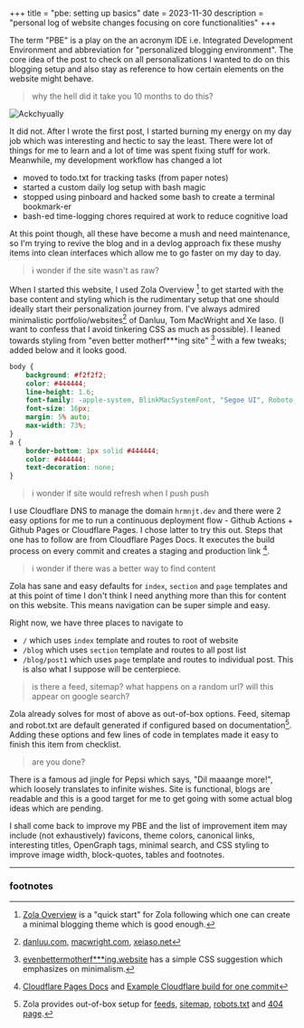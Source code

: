 +++
title = "pbe: setting up basics"
date = 2023-11-30
description = "personal log of website changes focusing on core functionalities"
+++

The term "PBE" is a play on the an acronym IDE i.e. Integrated Development 
Environment and abbreviation for "personalized blogging environment". The core
idea of the post to check on all personalizations I wanted to do on this
blogging setup and also stay as reference to how certain elements on the 
website might behave.

> why the hell did it take you 10 months to do this?

![Ackchyually](/img/ackchyually.png)

It did not. After I wrote the first post, I started burning my energy on my day
job which was interesting and hectic to say the least. There were lot of things
for me to learn and a lot of time was spent fixing stuff for work. Meanwhile, my
development workflow has changed a lot
- moved to todo.txt for tracking tasks (from paper notes)
- started a custom daily log setup with bash magic
- stopped using pinboard and hacked some bash to create a terminal bookmark-er
- bash-ed time-logging chores required at work to reduce cognitive load

At this point though, all these have become a mush and need maintenance, so I'm
trying to revive the blog and in a devlog approach fix these mushy items into
clean interfaces which allow me to go faster on my day to day.

> i wonder if the site wasn't as raw?

When I started this website, I used Zola Overview [^1] to get started with the
base content and styling which is the rudimentary setup that one should ideally
start their personalization journey from. I've always admired minimalistic
portfolio/websites[^2] of Danluu, Tom MacWright and Xe Iaso. (I want to confess
that I avoid tinkering CSS as much as possible). I leaned towards styling from 
"even better motherf***ing site" [^3] with a few tweaks; added below and it
looks good.

```css
body {
    background: #f2f2f2;
    color: #444444;
    line-height: 1.6;
    font-family: -apple-system, BlinkMacSystemFont, "Segoe UI", Roboto, Helvetica, Arial, sans-serif;
    font-size: 16px;
    margin: 5% auto;
    max-width: 73%;
}
a {
    border-bottom: 1px solid #444444;
    color: #444444;
    text-decoration: none;
}
```

> i wonder if site would refresh when I push push

I use Cloudflare DNS to manage the domain `hrmnjt.dev` and there were 2 easy
options for me to run a continuous deployment flow - Github Actions + Github 
Pages or Cloudflare Pages. I chose latter to try this out. Steps that one has
to follow are from Cloudflare Pages Docs. It executes the build process on
every commit and creates a staging and production link [^4].

> i wonder if there was a better way to find content

Zola has sane and easy defaults for `index`, `section` and `page` templates and
at this point of time I don't think I need anything more than this for 
content on this website. This means navigation can be super simple and easy.

Right now, we have three places to navigate to
- `/` which uses `index` template and routes to root of website
- `/blog` which uses `section` template and routes to all post list
- `/blog/post1` which uses `page` template and routes to individual post. This
is also what I suppose will be centerpiece.

> is there a feed, sitemap? what happens on a random url? will this appear on
google search?

Zola already solves for most of above as out-of-box options. Feed, sitemap and 
robot.txt are default generated if configured based on documentation[^5]. Adding
these options and few lines of code in templates made it easy to finish this
item from checklist.

> are you done?

There is a famous ad jingle for Pepsi which says, "Dil maaange more!", which
loosely translates to infinite wishes. Site is functional, blogs are readable
and this is a good target for me to get going with some actual blog ideas which
are pending.

I shall come back to improve my PBE and the list of improvement item may include
(not exhaustively) favicons, theme colors, canonical links, interesting titles,
OpenGraph tags, minimal search, and CSS styling to improve image width,
block-quotes, tables and footnotes.


---

### footnotes

[^1]: [Zola Overview](https://www.getzola.org/documentation/getting-started/overview/)
is a "quick start" for Zola following which one can create a minimal blogging
theme which is good enough.

[^2]: [danluu.com](https://danluu.com/), [macwright.com](https://macwright.com/),
[xeiaso.net](https://xeiaso.net/)

[^3]: [evenbettermotherf***ing.website](https://evenbettermotherfucking.website)
has a simple CSS suggestion which emphasizes on minimalism.

[^4]: [Cloudflare Pages Docs](https://developers.cloudflare.com/pages/framework-guides/deploy-anything/)
and [Example Cloudflare build for one commit](https://github.com/hrmnjt/sttp/runs/17053983005)

[^5]: Zola provides out-of-box setup for [feeds](https://www.getzola.org/documentation/templates/feeds/),
[sitemap](https://www.getzola.org/documentation/templates/sitemap/),
[robots.txt](https://www.getzola.org/documentation/templates/robots/) and
[404 page](https://www.getzola.org/documentation/templates/404/).
